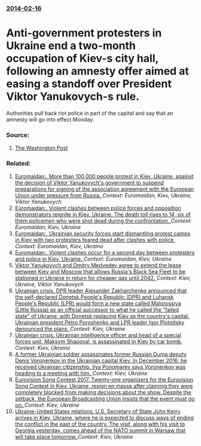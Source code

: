 ### [2014-02-16](/news/2014/02/16/index.md)

# Anti-government protesters in Ukraine end a two-month occupation of Kiev-s city hall, following an amnesty offer aimed at easing a standoff over President Viktor Yanukovych-s rule. 

Authorities pull back riot police in part of the capital and say that an amnesty will go into effect Monday.


### Source:

1. [The Washington Post](http://www.washingtonpost.com/world/europe/protesters-in-ukraine-end-two-month-occupation-of-kievs-city-hall/2014/02/16/02f90bc8-974a-11e3-9616-d367fa6ea99b_story.html)

### Related:

1. [Euromaidan:. More than 100,000 people protest in Kiev, Ukraine, against the decision of Viktor Yanukovych's government to suspend preparations for signing of the association agreement with the European Union under pressure from Russia. ](/news/2013/11/24/euromaidan-more-than-100-000-people-protest-in-kiev-ukraine-against-the-decision-of-viktor-yanukovych-s-government-to-suspend-preparatio.md) _Context: Euromaidan, Kiev, Ukraine, Viktor Yanukovych_
2. [Euromaidan:. Violent clashes between police forces and opposition demonstrators reignite in Kiev, Ukraine. The death toll rises to 14, six of them policemen who were shot dead during the confrontation. ](/news/2014/02/18/euromaidan-violent-clashes-between-police-forces-and-opposition-demonstrators-reignite-in-kiev-ukraine-the-death-toll-rises-to-14-six-o.md) _Context: Euromaidan, Kiev, Ukraine_
3. [Euromaidan:. Ukrainian security forces start dismantling protest camps in Kiev with two protesters feared dead after clashes with police. ](/news/2014/01/22/euromaidan-ukrainian-security-forces-start-dismantling-protest-camps-in-kiev-with-two-protesters-feared-dead-after-clashes-with-police.md) _Context: Euromaidan, Kiev, Ukraine_
4. [Euromaidan:. Violent clashes occur for a second day between protesters and police in Kiev, Ukraine. ](/news/2014/01/21/euromaidan-violent-clashes-occur-for-a-second-day-between-protesters-and-police-in-kiev-ukraine.md) _Context: Euromaidan, Kiev, Ukraine_
5. [Viktor Yanukovych and Dmitry Medvedev agree to extend the lease between Kiev and Moscow that allows Russia's Black Sea Fleet to be stationed in Ukraine in return for cheaper gas until 2042. ](/news/2010/04/21/viktor-yanukovych-and-dmitry-medvedev-agree-to-extend-the-lease-between-kiev-and-moscow-that-allows-russia-s-black-sea-fleet-to-be-stationed.md) _Context: Kiev, Ukraine, Viktor Yanukovych_
6. [Ukrainian crisis. DPR leader Alexander Zakharchenko announced that the self-declared Donetsk People's Republic (DPR) and Luhansk People's Republic (LPR) would form a new state called Malorossiya (Little Russia) as an official successor to what he called the "failed state" of Ukraine, with Donetsk replacing Kiev as the country's capital. Ukrainian president Petro Poroshenko and LPR leader Igor Plotnitsky denounced the plans. ](/news/2017/07/18/ukrainian-crisis-dpr-leader-alexander-zakharchenko-announced-that-the-self-declared-donetsk-people-s-republic-dpr-and-luhansk-people-s-re.md) _Context: Kiev, Ukraine_
7. [Ukrainian crisis. Ukrainian intelligence officer and head of a special forces unit, Maksym Shapoval, is assassinated in Kiev by car bomb. ](/news/2017/06/27/ukrainian-crisis-ukrainian-intelligence-officer-and-head-of-a-special-forces-unit-maksym-shapoval-is-assassinated-in-kiev-by-car-bomb.md) _Context: Kiev, Ukraine_
8. [A former Ukrainian soldier assassinates former Russian Duma deputy Denis Voronenkov in the Ukrainian capital Kiev. In December 2016, he received Ukrainian citizenship. Ilya Ponomarev says Voronenkov was heading to a meeting with him. ](/news/2017/03/23/a-former-ukrainian-soldier-assassinates-former-russian-duma-deputy-denis-voronenkov-in-the-ukrainian-capital-kiev-in-december-2016-he-rece.md) _Context: Kiev, Ukraine_
9. [Eurovision Song Contest 2017. Twenty-one organizers for the Eurovision Song Contest in Kiev, Ukraine, resign en masse after claiming they were completely blocked from making decisions about the show. Despite the setback, the European Broadcasting Union insists that the event must go on. ](/news/2017/02/15/eurovision-song-contest-2017-twenty-one-organizers-for-the-eurovision-song-contest-in-kiev-ukraine-resign-en-masse-after-claiming-they-we.md) _Context: Kiev, Ukraine_
10. [Ukraine-United States relations. U.S. Secretary of State John Kerry arrives in Kiev, Ukraine, where he is expected to discuss ways of ending the conflict in the east of the country. The visit, along with his visit to Georgia yesterday, comes ahead of the NATO summit in Warsaw that will take place tomorrow. ](/news/2016/07/7/ukraine-united-states-relations-u-s-secretary-of-state-john-kerry-arrives-in-kiev-ukraine-where-he-is-expected-to-discuss-ways-of-endi.md) _Context: Kiev, Ukraine_
